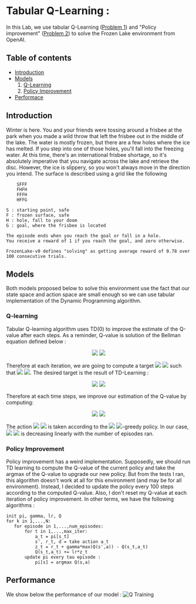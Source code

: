 # Tabular Q-Learning :
In this Lab, we use tabular Q-Learning ([Problem 1](https://github.com/clement-micol/Reinforcement-Learning/blob/main/Lab1/Lab1_Problem1.ipynb)) and "Policy improvement" ([Problem 2](https://github.com/clement-micol/Reinforcement-Learning/blob/main/Lab1/Lab1_Problem2.ipynb)) to solve the Frozen Lake environment from OpenAI.

## Table of contents
- [Introduction](#introduction)
- [Models](#models)
    1. [Q-Learning](#q-learning)
    2. [Policy Improvement](#policy-improvement)
- [Performace](#performance)

## Introduction

Winter is here. You and your friends were tossing around a frisbee at the park
    when you made a wild throw that left the frisbee out in the middle of the lake.
    The water is mostly frozen, but there are a few holes where the ice has melted.
    If you step into one of those holes, you'll fall into the freezing water.
    At this time, there's an international frisbee shortage, so it's absolutely imperative that
    you navigate across the lake and retrieve the disc.
    However, the ice is slippery, so you won't always move in the direction you intend.
    The surface is described using a grid like the following

        SFFF
        FHFH
        FFFH
        HFFG

    S : starting point, safe
    F : frozen surface, safe
    H : hole, fall to your doom
    G : goal, where the frisbee is located

    The episode ends when you reach the goal or fall in a hole.
    You receive a reward of 1 if you reach the goal, and zero otherwise.
    
    FrozenLake-v0 defines "solving" as getting average reward of 0.78 over 100 consecutive trials.
    
 
## Models
Both models proposed below to solve this environment use the fact that our state space and action space are small enough so we can use tabular implementation of the Dynamic Programming algorithm.
### Q-learning
Tabular Q-learning algorithm uses TD(0) to improve the estimate of the Q-value after each steps. As a reminder, Q-value is solution of the Bellman equation defined below :
<p align="center">
    
<img src="https://render.githubusercontent.com/render/math?math={Q(s,a) = R(s,a) %2b \mathbb{E}[\underset{a'}{\textrm{max }} Q(s',a') |s,a]}#gh-light-mode-only">
<img src="https://render.githubusercontent.com/render/math?math={\color{white}Q(s,a) = R(s,a) %2b \mathbb{E}[\underset{a'}{\textrm{max }} Q(s',a') |s,a]}#gh-dark-mode-only">
    
</p>
<div style='vertical-align:middle; display:inline;'>
Therefore at each iteration, we are going to compute a target <img src="https://render.githubusercontent.com/render/math?math={z_t}#gh-light-mode-only"/>
<img src="https://render.githubusercontent.com/render/math?math={\color{white}z_t}#gh-dark-mode-only"/> such that <img src="https://render.githubusercontent.com/render/math?math={Q(s_t,a_t) \approx z_t}#gh-light-mode-only"/>
<img src="https://render.githubusercontent.com/render/math?math={\color{white}Q(s_t,a_t) \approx z_t}#gh-dark-mode-only"/>. The desired target is the result of TD-Learning :</div>

<br>
<p align="center">
    <img src="https://render.githubusercontent.com/render/math?math={z_t = r_t  %2b \underset{a}{\textrm{max}}Q(s_{t+1},a)-Q(s_t,a_t)}#gh-light-mode-only"/>
    <img src="https://render.githubusercontent.com/render/math?math={\color{white}z_t = r_t  %2b \underset{a}{\textrm{max}}Q(s_{t+1},a)-Q(s_t,a_t)}#gh-dark-mode-only"/>
 </p>
 
 Therefore at each time steps, we improve our estimation of the Q-value by computing:
 <br>
 <p align="center">
    <img src="https://render.githubusercontent.com/render/math?math={Q_t(s_t,a_t) = Q_t(s_t,a_t) %2b \alpha z_t}#gh-light-mode-only"/>
    <img src="https://render.githubusercontent.com/render/math?math={\color{white}Q_t(s_t,a_t) = Q_t(s_t,a_t) %2b \alpha z_t}#gh-dark-mode-only"/>
 </p>
 <div style='vertical-align:middle; display:inline;'>
 The action <img src="https://render.githubusercontent.com/render/math?math={a_t}#gh-light-mode-only"/> <img src="https://render.githubusercontent.com/render/math?math={\color{white}a_t}#gh-dark-mode-only"/> is taken according to the <img src="https://render.githubusercontent.com/render/math?math={\epsilon}#gh-light-mode-only"/> <img src="https://render.githubusercontent.com/render/math?math={\color{white}\epsilon}#gh-dark-mode-only"/>-greedy policy. In our case, <img src="https://render.githubusercontent.com/render/math?math={\epsilon}#gh-light-mode-only"/> <img src="https://render.githubusercontent.com/render/math?math={\color{white}\epsilon}#gh-dark-mode-only"/> is decreasing linearly with the number of episodes ran.</div>
 
 ### Policy Improvement
 Policy improvement has a weird implementation. Supposedly, we should run TD learning to compute the Q-value of the current policy and take the argmax of the Q-value to upgrade our new policy. But from the tests I ran, this algorithm doesn't work at all for this environment (and may be for all environment). Instead, I decided to update the policy every 100 steps according to the computed Q-value. Also, I don't reset my Q-value at each iteration of policy improvement. In other terms, we have the following algorithms :
 ```code
 init pi, gamma, lr, Q
 for k in 1,...,N:
    for episode in 1,...,num_episodes:
        for t in 1,...,max_iter:
            a_t = pi[s_t]
            s', r_t, d = take action a_t
            z_t = r_t + gamma*max(Q(s',a)) - Q(s_t,a_t)
            Q(s_t,a_t) += lr*z_t
        update pi every tau episode :
            pi[s] = argmax Q(s,a)
 ```
 ## Performance
 We show below the performance of our model :
 ![Q Training]()
    
